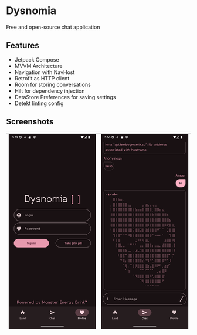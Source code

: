 # Dysnomia

Free and open-source chat application

## Features
* Jetpack Compose
* MVVM Architecture
* Navigation with NavHost
* Retrofit as HTTP client
* Room for storing conversations
* Hilt for dependency injection
* DataStore Preferences for saving settings
* Detekt linting config

## Screenshots

| <img src="assets/screenshot1.png"> | <img src="assets/screenshot2.png"> |
|------------------------------------|------------------------------------|
